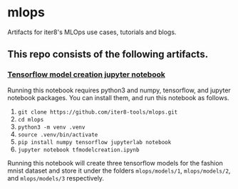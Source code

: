 # mlops
Artifacts for iter8's MLOps use cases, tutorials and blogs.

## This repo consists of the following artifacts.

### [Tensorflow model creation jupyter notebook](https://github.com/iter8-tools/mlops/blob/master/tf%20model%20creation.ipynb)

Running this notebook requires python3 and numpy, tensorflow, and jupyter notebook packages. You can install them, and run this notebook as follows.

1. `git clone https://github.com/iter8-tools/mlops.git`
2. `cd mlops`
3. `python3 -m venv .venv`
4. `source .venv/bin/activate`
5. `pip install numpy tensorflow jupyterlab notebook`
6. `jupyter notebook tfmodelcreation.ipynb`

Running this notebook will create three tensorflow models for the fashion mnist dataset and store it under the folders `mlops/models/1`, `mlops/models/2`, and `mlops/models/3` respectively.